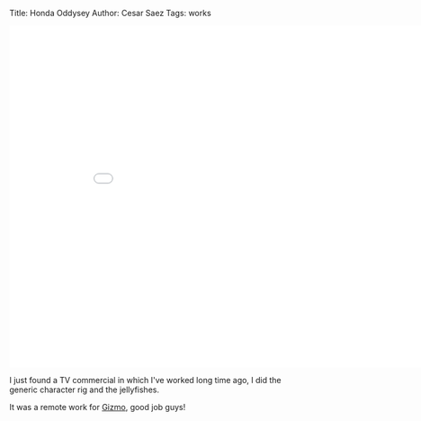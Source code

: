 Title: Honda Oddysey
Author: Cesar Saez
Tags: works

<div class="flex-video vimeo">
    <iframe src="//player.vimeo.com/video/18025830?title=0&amp;byline=0&amp;portrait=0" width="900" height="608" frameborder="0" webkitallowfullscreen mozallowfullscreen allowfullscreen></iframe>
</div>

I just found a TV commercial in which I've worked long time ago, I did
the generic character rig and the jellyfishes.

It was a remote work for [Gizmo][1], good job guys!

[1]: http://www.gizmosite.tv/
